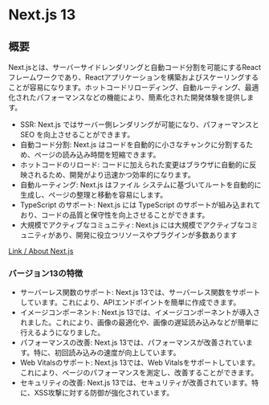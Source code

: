 # Next.js 13

## 概要

Next.jsとは、サーバーサイドレンダリングと自動コード分割を可能にするReactフレームワークであり、Reactアプリケーションを構築およびスケーリングすることが容易になります。ホットコードリローディング、自動ルーティング、最適化されたパフォーマンスなどの機能により、簡素化された開発体験を提供します。

- SSR: Next.js ではサーバー側レンダリングが可能になり、パフォーマンスと SEO を向上させることができます。
- 自動コード分割: Next.js はコードを自動的に小さなチャンクに分割するため、ページの読み込み時間を短縮できます。
- ホットコードのリロード: コードに加えられた変更はブラウザに自動的に反映されるため、開発がより迅速かつ効率的になります。
- 自動ルーティング: Next.js はファイル システムに基づいてルートを自動的に生成し、ページの整理と移動を容易にします。
- TypeScript のサポート: Next.js には TypeScript のサポートが組み込まれており、コードの品質と保守性を向上させることができます。
- 大規模でアクティブなコミュニティ: Next.js には大規模でアクティブなコミュニティがあり、開発に役立つリソースやプラグインが多数あります

[Link / About Next.js](./AboutNext.md)

### バージョン13の特徴

- サーバーレス関数のサポート: Next.js 13では、サーバーレス関数をサポートしています。これにより、APIエンドポイントを簡単に作成できます。
- イメージコンポーネント: Next.js 13では、イメージコンポーネントが導入されました。これにより、画像の最適化や、画像の遅延読み込みなどが簡単に行えるようになりました。
- パフォーマンスの改善: Next.js 13では、パフォーマンスが改善されています。特に、初回読み込みの速度が向上しています。
- Web Vitalsのサポート: Next.js 13では、Web Vitalsをサポートしています。これにより、ページのパフォーマンスを測定し、改善することができます。
- セキュリティの改善: Next.js 13では、セキュリティが改善されています。特に、XSS攻撃に対する防御が強化されています。
